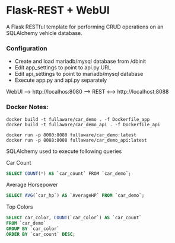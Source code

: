 # Flask-REST + WebUI
A Flask RESTful template for performing CRUD operations on an SQLAlchemy vehicle database.

### Configuration
* Create and load mariadb/mysql database from /dbinit
* Edit app_settings to point to api.py URL
* Edit api_settings to point to mariadb/mysql database
* Execute app.py and api.py separately 

WebUI --> http://localhos:8080 --> REST <--> http://localhost:8088

### Docker Notes:
```console
docker build -t fullaware/car_demo . -f Dockerfile_app
docker build -t fullaware/car_demo_api . -f Dockerfile_api

docker run -p 8080:8080 fullaware/car_demo:latest
docker run -p 8088:8088 fullaware/car_demo_api:latest
```

SQLAlchemy used to execute following queries

Car Count
```sql
SELECT COUNT(*) AS `car_count` ​FROM `car_demo`;
```

Average Horsepower
```sql
SELECT AVG(`car_hp`) AS `AverageHP`​ FROM `car_demo`;
```

Top Colors
```sql
SELECT car_color, COUNT(`car_color`) AS `car_count` ​
FROM `car_demo` ​
GROUP BY `car_color` ​
ORDER BY `car_count` DESC;​
```